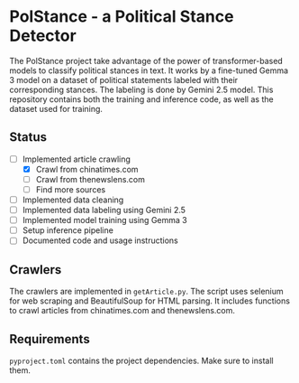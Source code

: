 # PolStance - a Political Stance Detector

The PolStance project take advantage of the power of transformer-based models to classify political stances in text. It works by a fine-tuned Gemma 3 model on a dataset of political statements labeled with their corresponding stances. The labeling is done by Gemini 2.5 model. This repository contains both the training and inference code, as well as the dataset used for training.

## Status
 - [ ] Implemented article crawling
   - [x] Crawl from chinatimes.com
   - [ ] Crawl from thenewslens.com
   - [ ] Find more sources
 - [ ] Implemented data cleaning
 - [ ] Implemented data labeling using Gemini 2.5
 - [ ] Implemented model training using Gemma 3
 - [ ] Setup inference pipeline
 - [ ] Documented code and usage instructions

## Crawlers
The crawlers are implemented in `getArticle.py`. The script uses selenium for web scraping and BeautifulSoup for HTML parsing. It includes functions to crawl articles from chinatimes.com and thenewslens.com.

## Requirements
`pyproject.toml` contains the project dependencies. Make sure to install them.